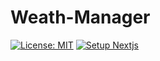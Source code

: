 # Weath-Manager

[![License: MIT](https://img.shields.io/badge/License-MIT-yellow.svg)](https://opensource.org/licenses/MIT)
[![Setup Nextjs](https://github.com/Priyanshu9898/Weath-Manager/actions/workflows/setup.yml/badge.svg?branch=main)](https://github.com/Priyanshu9898/Weath-Manager/actions/workflows/setup.yml)
